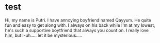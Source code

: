 # test

Hi, my name is Putri. I have annoying boyfriend named Qayyum. He quite fun and easy to get along with. I always on his back while I'm at my lowest, he's such a supportive boytfriend that always you count on. I really love him, but I-uh..... let it be mysterious.....

